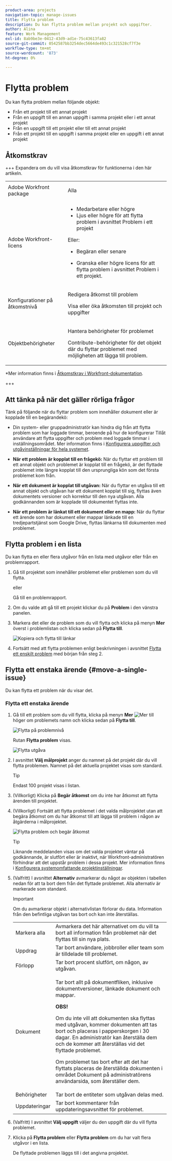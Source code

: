 ```yaml
---
product-area: projects
navigation-topic: manage-issues
title: Flytta problem
description: Du kan flytta problem mellan projekt och uppgifter.
author: Alina
feature: Work Management
exl-id: 8ab9be3e-0412-43d9-ad1e-75c43613fa82
source-git-commit: 0542587bb3254dec5664de493c1c321528cf7f3e
workflow-type: tm+mt
source-wordcount: '873'
ht-degree: 0%

---
```


# Flytta problem

<!--Audited: 12/2024-->

<!--<span class="preview">The highlighted information on this page refers to functionality not yet generally available. It is available only in the Preview environment for all customers. After the monthly releases to Production, the same features are also available in the Production environment for customers who enabled fast releases. </span>   

<span class="preview">For information about fast releases, see [Enable or disable fast releases for your organization](/help/quicksilver/administration-and-setup/set-up-workfront/configure-system-defaults/enable-fast-release-process.md). </span>-->

Du kan flytta problem mellan följande objekt:

* Från ett projekt till ett annat projekt
* Från en uppgift till en annan uppgift i samma projekt eller i ett annat projekt
* Från en uppgift till ett projekt eller till ett annat projekt
* Från ett projekt till en uppgift i samma projekt eller en uppgift i ett annat projekt

## Åtkomstkrav

+++ Expandera om du vill visa åtkomstkrav för funktionerna i den här artikeln. 

<table style="table-layout:auto"> 
 <col> 
 <col> 
 <tbody> 
  <tr> 
   <td role="rowheader">Adobe Workfront package</td> 
   <td> <p>Alla</p> </td> 
  </tr> 
  <tr> 
   <td role="rowheader">Adobe Workfront-licens</td> 
   <td> 
   <ul><li>Medarbetare eller högre</li>
   <li>Ljus eller högre för att flytta problem i avsnittet Problem i ett projekt</li></ul>
   Eller:
   <ul>   <li><p>Begäran eller senare</p></li>
   <li><p>Granska eller högre licens för att flytta problem i avsnittet Problem i ett projekt.</p></li></ul>   
     </td> 
  </tr> 
  <tr> 
   <td role="rowheader">Konfigurationer på åtkomstnivå</td> 
   <td> <p>Redigera åtkomst till problem</p> <p>Visa eller öka åtkomsten till projekt och uppgifter</p> </td> 
  </tr> 
  <tr> 
   <td role="rowheader">Objektbehörigheter</td> 
   <td> <p>Hantera behörigheter för problemet</p> <p>Contribute-behörigheter för det objekt där du flyttar problemet med möjligheten att lägga till problem.</td> 
  </tr> 
 </tbody> 
</table>

*Mer information finns i [Åtkomstkrav i Workfront-dokumentation](/help/quicksilver/administration-and-setup/add-users/access-levels-and-object-permissions/access-level-requirements-in-documentation.md).

+++

<!--Old:

<table style="table-layout:auto"> 
 <col> 
 <col> 
 <tbody> 
  <tr> 
   <td role="rowheader">Adobe Workfront plan</td> 
   <td> <p>Any</p> </td> 
  </tr> 
  <tr> 
   <td role="rowheader">Adobe Workfront license*</td> 
   <td> <p>New:</p> 
   <ul><li>Contributor or higher</li>
   <li>Light or higher to move issues in the Issues section of a project</li></ul>
   <p>Current:</p>
   <ul>
   <li><p>Request or higher</p></li>
   <li><p>Review or higher license to move issues in the Issues section of a project.</p></li></ul>   
     </td> 
  </tr> 
  <tr> 
   <td role="rowheader">Access level configurations</td> 
   <td> <p>Edit access to Issues</p> <p>View or higher access to Projects and Tasks</p> </td> 
  </tr> 
  <tr> 
   <td role="rowheader">Object permissions</td> 
   <td> <p>Manage permissions to the issue</p> <p>Contribute permissions to the item where you are moving the issue with the ability to Add Issues.</td> 
  </tr> 
 </tbody> 
</table>-->

## Att tänka på när det gäller rörliga frågor

Tänk på följande när du flyttar problem som innehåller dokument eller är kopplade till en begärandekö:

* Din system- eller gruppadministratör kan hindra dig från att flytta problem som har loggade timmar, beroende på hur de konfigurerar Tillåt användare att flytta uppgifter och problem med loggade timmar i inställningsområdet. Mer information finns i [Konfigurera uppgifter och utgåvinställningar för hela systemet](/help/quicksilver/administration-and-setup/set-up-workfront/configure-system-defaults/set-task-issue-preferences.md).

* **När ett problem är kopplat till en frågekö:** När du flyttar ett problem till ett annat objekt och problemet är kopplat till en frågekö, är det flyttade problemet inte längre kopplat till den ursprungliga kön som det första problemet kom från.
* **När ett dokument är kopplat till utgåvan:** När du flyttar en utgåva till ett annat objekt och utgåvan har ett dokument kopplat till sig, flyttas även dokumentets versioner och korrektur till den nya utgåvan. Alla godkännanden som är kopplade till dokumentet flyttas inte.
* **När ett problem är länkat till ett dokument eller en mapp:** När du flyttar ett ärende som har dokument eller mappar länkade till en tredjepartstjänst som Google Drive, flyttas länkarna till dokumenten med problemet.

## Flytta problem i en lista

Du kan flytta en eller flera utgåvor från en lista med utgåvor eller från en problemrapport.

1. Gå till projektet som innehåller problemet eller problemen som du vill flytta.

   eller

   Gå till en problemrapport.

1. Om du valde att gå till ett projekt klickar du på **Problem** i den vänstra panelen.
1. Markera det eller de problem som du vill flytta och klicka på menyn **Mer** överst i problemlistan och klicka sedan på **Flytta till**.

   ![Kopiera och flytta till länkar](assets/copy-and-move-to-links-for-issue-in-a-list-nwe-350x119.png)

1. Fortsätt med att flytta problemen enligt beskrivningen i avsnittet [Flytta ett enskilt problem](#move-a-single-issue) med början från steg 2.

## Flytta ett enstaka ärende {#move-a-single-issue}

Du kan flytta ett problem när du visar det.

### Flytta ett enstaka ärende

1. Gå till ett problem som du vill flytta, klicka på menyn **Mer** ![Mer](assets/more-icon.png) till höger om problemets namn och klicka sedan på **Flytta till**.

   ![Flytta på problemnivå](assets/nwe-move-at-issue-level-highlighted-350x579.png)

   Rutan **Flytta problem** visas.

   ![Flytta utgåva](assets/move-issue-box-nwe-350x280.png)

1. I avsnittet **Välj målprojekt** anger du namnet på det projekt där du vill flytta problemen. Namnet på det aktuella projektet visas som standard.

   >[!TIP]
   >
   >Endast 100 projekt visas i listan.

1. (Villkorligt) Klicka på **Begär åtkomst** om du inte har åtkomst att flytta ärenden till projektet.
1. (Villkorligt) Fortsätt att flytta problemet i det valda målprojektet utan att begära åtkomst om du har åtkomst till att lägga till problem i någon av åtgärderna i målprojektet.

   ![Flytta problem och begär åtkomst](assets/move-issue-request-access-from-project-nwe-350x118.png)

   >[!TIP]
   >
   >Liknande meddelanden visas om det valda projektet väntar på godkännande, är slutfört eller är inaktivt, när Workfront-administratören förhindrar att det uppstår problem i dessa projekt. Mer information finns i [Konfigurera systemomfattande projektinställningar](../../../administration-and-setup/set-up-workfront/configure-system-defaults/set-project-preferences.md).

1. (Valfritt) I avsnittet **Alternativ** avmarkerar du något av objekten i tabellen nedan för att ta bort dem från det flyttade problemet. Alla alternativ är markerade som standard.

   >[!IMPORTANT]
   >
   >Om du avmarkerar objekt i alternativlistan förlorar du data. Information från den befintliga utgåvan tas bort och kan inte återställas.

   <table style="table-layout:auto"> 
    <col> 
    <col> 
    <tbody> 
     <tr> 
      <td role="rowheader">Markera alla</td> 
      <td>Avmarkera det här alternativet om du vill ta bort all information från problemet när det flyttas till sin nya plats. </td> 
     </tr> 
     <tr> 
      <td role="rowheader">Uppdrag</td> 
      <td>Tar bort användare, jobbroller eller team som är tilldelade till problemet.</td> 
     </tr> 
     <tr> 
      <td role="rowheader">Förlopp</td> 
      <td>Tar bort procent slutfört, om någon, av utgåvan. </td> 
     </tr> 
     <tr> 
      <td role="rowheader"><p>Dokument</p></td> 
      <td> <p>Tar bort allt på dokumentfliken, inklusive dokumentversioner, länkade dokument och mappar.

   <b>OBS!</b>

   Om du inte vill att dokumenten ska flyttas med utgåvan, kommer dokumenten att tas bort och placeras i papperskorgen i 30 dagar. En administratör kan återställa dem och de kommer att återställas vid det flyttade problemet.

   Om problemet tas bort efter att det har flyttats placeras de återställda dokumenten i området Dokument på administratörens användarsida, som återställer dem.
   <br> </p> </td>
   </tr> 
     <tr> 
      <td role="rowheader">Behörigheter</td> 
      <td>Tar bort de entiteter som utgåvan delas med. </td> 
     </tr> 
     <tr> 
      <td role="rowheader">Uppdateringar</td> 
      <td>Tar bort kommentarer från uppdateringsavsnittet för problemet.</td> 
     </tr> 
    </tbody> 
   </table>


1. (Valfritt) I avsnittet **Välj uppgift** väljer du den uppgift där du vill flytta problemet.
1. Klicka på **Flytta problem** eller **Flytta problem** om du har valt flera utgåvor i en lista.

   De flyttade problemen läggs till i det angivna projektet.




